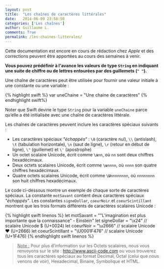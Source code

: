 ```yaml
---
layout: post
title:  "Les chaînes de caractères littérales"
date:   2014-06-09 23:50:50
categories: ['Les chaînes']
author: Guillaume L.
comments: True
permalink: /les-chaines-litterales/
---
```


<div class="swift1">
	<p>Cette documentation est encore en cours de rédaction chez <em>Apple</em> et des corrections peuvent être apportées au cours des semaines à venir.</p>
</div>

**Vous pouvez prédéfinir à l'avance les valeurs de type <code>String</code> en indiquant une suite de chiffre ou de lettres entourées par des guillemets (<code>"  "</code>).**

Une chaîne de caractères peut être utilisée pour fournir une valeur initiale à une constante ou une variable :

{% highlight swift %}
var uneChaine = "Une chaine de caractères"
{% endhighlight swift%}

Noter que Swift devine le type <code>String</code> pour la variable <code>uneChaine</code> parce qu’elle a été initialisée avec une chaîne de caractères littérale.

Les chaînes de caractères peuvent inclure les caractères spéciaux suivants :
<ul><li>Les caractères spéciaux <em>"échappés"</em> : <code>\0</code> (caractère nul), <code>\\</code> (antislash), <code>\t</code> (tabulation horizontale), <code>\n</code> (saut de ligne), <code>\r</code> (retour en début de ligne), <code>\"</code> (guillemet) et <code>\'</code> (apostrophe)</li>
<li>Un octet scalaire Unicode, écrit comme <code><strong>\x</strong>nn</code>, où <code>nn</code> sont deux chiffres hexadécimaux.</li>
<li>Deux octets scalaires Unicode, écrit comme <code><strong>\u</strong>nnnn</code>, où <code>nnnn</code> son quatre chiffres hexadécimaux.</li>
<li>Quatre octets scalaires Unicode, écrit comme <code><strong>\U</strong>nnnnnnnn</code>, où <code>nnnnnnnn</code> son huit chiffres hexadécimaux.</li></ul>

Le code ci-dessous montre un exemple de chaque sorte de caractères spéciaux. La constante <code>motSavant</code> contient deux caractères spéciaux *"échappés"*. Les constantes <code>signeDollar</code>, <code>coeurNoir</code>  et <code>coeurScintillant</code> montrent que les trois formats différents de caractères scalaires Unicode :

{% highlight swift linenos %}
let motSavant = "\"L'imagination est plus importante que la connaissance\" - Einstein"
let signeDollar = "\x24"     // scalaire Unicode $ (U+0024)
let coeurNoir = "\u2666"     // scalaire Unicode ♥ (U+2666)
let coeurScintillant = "\U0001F476"  // scalaire Unicode  (U+1F476)
{% endhighlight swift linenos %}

><u>Note :</u> Pour plus d’information sur les Octets scalaires, nous vous renvoyons sur le site : <a href="http://www.ascii-code.com" title="Unicode" target="_blank">http://www.ascii-code.com</a> ou vous trouverez tous les caractères spéciaux au format Decimal, Octal (celui que nous venons de voir), Hexadecimal, Binaire, Symbolique et HTML.